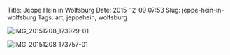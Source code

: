 Title: Jeppe Hein in Wolfsburg
Date: 2015-12-09 07:53
Slug: jeppe-hein-in-wolfsburg
Tags: art, jeppehein, wolfsburg

![IMG_20151208_173929-01]({static}/images/23328848730_3a2744aa3c_b.jpg)

![IMG_20151208_173757-01]({static}/images/23598463246_347fe5e146_b.jpg)
